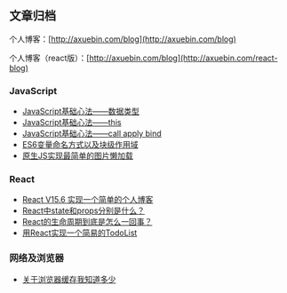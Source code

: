 ## 文章归档

个人博客：[http://axuebin.com/blog](http://axuebin.com/blog)

个人博客（react版）：[http://axuebin.com/blog](http://axuebin.com/react-blog)

### JavaScript

- [JavaScript基础心法——数据类型](https://github.com/axuebin/articles/issues/3)
- [JavaScript基础心法——this](https://github.com/axuebin/articles/issues/6)
- [JavaScript基础心法——call apply bind](https://github.com/axuebin/articles/issues/7)
- [ES6变量命名方式以及块级作用域](https://github.com/axuebin/articles/issues/8)
- [原生JS实现最简单的图片懒加载](https://github.com/axuebin/articles/issues/1)

### React

- [React V15.6 实现一个简单的个人博客](https://github.com/axuebin/articles/issues/9)
- [React中state和props分别是什么？](https://github.com/axuebin/articles/issues/4)
- [React的生命周期到底是怎么一回事？](https://github.com/axuebin/articles/issues/5)
- [用React实现一个简易的TodoList](https://github.com/axuebin/articles/issues/2)

### 网络及浏览器

- [关于浏览器缓存我知道多少](https://github.com/axuebin/articles/issues/10)
